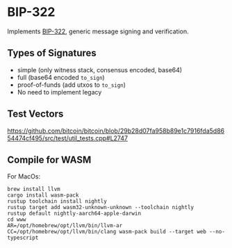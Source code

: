 # BIP-322

Implements
[BIP-322](https://github.com/bitcoin/bips/blob/master/bip-0322.mediawiki),
generic message signing and verification.


## Types of Signatures 

- simple (only witness stack, consensus encoded, base64)
- full (base64 encoded `to_sign`)
- proof-of-funds (add utxos to `to_sign`)
- No need to implement legacy  

## Test Vectors

https://github.com/bitcoin/bitcoin/blob/29b28d07fa958b89e1c7916fda5d8654474cf495/src/test/util_tests.cpp#L2747

## Compile for WASM

For MacOs:

```
brew install llvm
cargo install wasm-pack
rustup toolchain install nightly
rustup target add wasm32-unknown-unknown --toolchain nightly
rustup default nightly-aarch64-apple-darwin
cd www
AR=/opt/homebrew/opt/llvm/bin/llvm-ar CC=/opt/homebrew/opt/llvm/bin/clang wasm-pack build --target web --no-typescript
```
